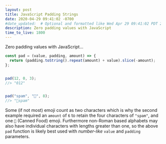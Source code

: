 ```yaml
---
layout: post
title: JavaScript Padding Strings
date: 2020-04-29 09:41:02 -0700
#date_updated:  # Optional and formatted like Wed Apr 29 09:41:02 PDT 2020 above
description: Zero padding values with JavaScript
time_to_live: 1800
---
```




Zero padding values with JavaScript...


```javascript
const pad = (value, padding, amount) => {
  return (padding.toString().repeat(amount) + value).slice(-amount);
};


pad(12, 0, 3);
//> "012"


pad("spam", "🥫", 8);
//> "🥫spam"
```


Some (if not most) emoji count as two characters which is why the second example required an `amount` of `6` to retain the four characters of `"spam"`, and one `🥫` (Canned Food) emoji. Furthermore non-Roman based alphabets may also have individual characters with lengths greater than one, so the above `pad` function is likely best used with _number-like_ `value` and `padding` parameters.
